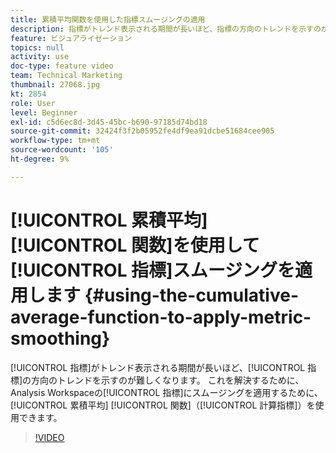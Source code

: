 ```yaml
---
title: 累積平均関数を使用した指標スムージングの適用
description: 指標がトレンド表示される期間が長いほど、指標の方向のトレンドを示すのが難しくなります。 これを解決するために、計算指標の累積平均関数を使用して、Analysis Workspaceの指標にスムージングを適用できます。
feature: ビジュアライゼーション
topics: null
activity: use
doc-type: feature video
team: Technical Marketing
thumbnail: 27068.jpg
kt: 2854
role: User
level: Beginner
exl-id: c5d6ec8d-3d45-45bc-b690-97185d74bd18
source-git-commit: 32424f3f2b05952fe4df9ea91dcbe51684cee905
workflow-type: tm+mt
source-wordcount: '105'
ht-degree: 9%

---
```


# [!UICONTROL 累積平均] [!UICONTROL 関数]を使用して[!UICONTROL 指標]スムージングを適用します {#using-the-cumulative-average-function-to-apply-metric-smoothing}

[!UICONTROL 指標]がトレンド表示される期間が長いほど、[!UICONTROL 指標]の方向のトレンドを示すのが難しくなります。 これを解決するために、Analysis Workspaceの[!UICONTROL 指標]にスムージングを適用するために、[!UICONTROL 累積平均] [!UICONTROL 関数]（[!UICONTROL 計算指標]）を使用できます。

>[!VIDEO](https://video.tv.adobe.com/v/27068/?quality=9)
